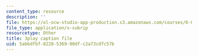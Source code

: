 ```yaml
---
content_type: resource
description: ''
file: https://ol-ocw-studio-app-production.s3.amazonaws.com/courses/6-004-computation-structures-spring-2017/5abbdfbf8228536990dfc2a73cdfc57b_LN0k-boDvOk.vtt
file_type: application/x-subrip
resourcetype: Other
title: 3play caption file
uid: 5abbdfbf-8228-5369-90df-c2a73cdfc57b
---
```

